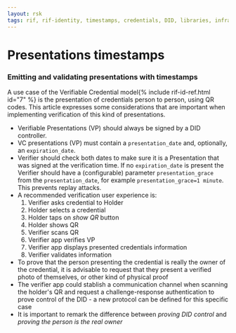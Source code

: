 ```yaml
---
layout: rsk
tags: rif, rif-identity, timestamps, credentials, DID, libraries, infrastructure, mobile, protocols, mvp, design, rbtc, defi, decentralized, quick-start, guides, tutorial, networks, dapps, tools, rsk, ethereum, smart-contracts, install, get-started, how-to, mainnet, testnet, contracts, wallets, web3, crypto
---
```


# Presentations timestamps

### Emitting and validating presentations with timestamps

A use case of the Verifiable Credential model{% include rif-id-ref.html id="7" %} is the presentation of credentials person to person, using QR codes. This article expresses some considerations that are important when implementing verification of this kind of presentations.

* Verifiable Presentations (VP) should always be signed by a DID controller.
* VC presentations (VP) must contain a `presentation_date` and, optionally, an `expiration_date`.
* Verifier should check both dates to make sure it is a Presentation that was signed at the verification time. If no `expiration_date` is present the Verifier should have a (configurable) parameter `presentation_grace` from the `presentation_date`, for example `presentation_grace=1 minute`. This prevents replay attacks.
* A recommended verification user experience is:
  1. Verifier asks credential to Holder
  2. Holder selects a credential
  3. Holder taps on _show QR_ button
  4. Holder shows QR
  5. Verifier scans QR
  6. Verifier app verifies VP
  7. Verifier app displays presented credentials information
  8. Verifier validates information
* To prove that the person presenting the credential is really the owner of the credential, it is advisable to request that they present a verified photo of themselves, or other kind of physical proof
* The verifier app could stablish a communication channel when scanning the holder's QR and request a challenge-response authentication to prove control of the DID - a new protocol can be defined for this specific case
* It is important to remark the difference between _proving DID control_ and _proving the person is the real owner_
